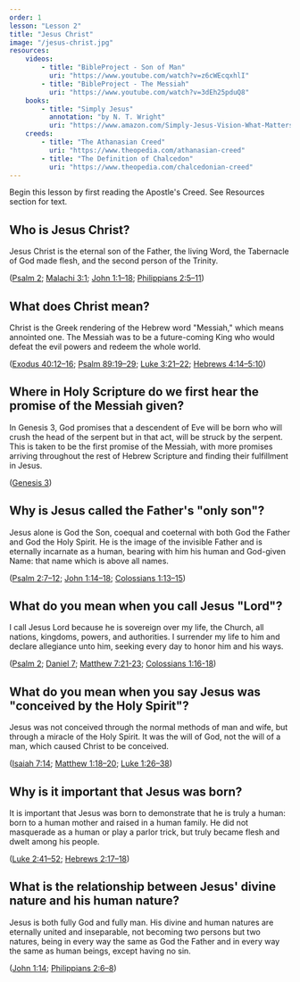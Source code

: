 ```yaml
---
order: 1
lesson: "Lesson 2"
title: "Jesus Christ"
image: "/jesus-christ.jpg"
resources:
    videos:
        - title: "BibleProject - Son of Man"
          uri: "https://www.youtube.com/watch?v=z6cWEcqxhlI"
        - title: "BibleProject - The Messiah"
          uri: "https://www.youtube.com/watch?v=3dEh25pduQ8"
    books:
        - title: "Simply Jesus"
          annotation: "by N. T. Wright"
          uri: "https://www.amazon.com/Simply-Jesus-Vision-What-Matters/dp/0062084402"
    creeds:
        - title: "The Athanasian Creed"
          uri: "https://www.theopedia.com/athanasian-creed"
        - title: "The Definition of Chalcedon"
          uri: "https://www.theopedia.com/chalcedonian-creed"
---
```


Begin this lesson by first reading the Apostle's Creed. See Resources section for text.

## Who is Jesus Christ?

Jesus Christ is the eternal son of the Father, the living Word, the Tabernacle of God made flesh, and the second person of the Trinity.

([Psalm 2](https://biblegateway.com/passage/?search=Psalm%C2%A02); [Malachi 3:1](https://biblegateway.com/passage/?search=Malachi%203:1); [John 1:1–18](https://biblegateway.com/passage/?search=John%201:1%E2%80%9318); [Philippians 2:5–11](https://biblegateway.com/passage/?search=Philippians%202:5%E2%80%9311))

## What does Christ mean?

Christ is the Greek rendering of the Hebrew word "Messiah," which means annointed one. The Messiah was to be a future-coming King who would defeat the evil powers and redeem the whole world.

([Exodus 40:12–16](https://biblegateway.com/passage/?search=Exodus%2040:12%E2%80%9316); [Psalm 89:19–29](https://biblegateway.com/passage/?search=Psalm%2089:19%E2%80%9329); [Luke 3:21–22](https://biblegateway.com/passage/?search=Luke%203:21%E2%80%9322); [Hebrews 4:14–5:10](https://biblegateway.com/passage/?search=Hebrews%204:14%E2%80%935:10))

## Where in Holy Scripture do we first hear the promise of the Messiah given?

In Genesis 3, God promises that a descendent of Eve will be born who will crush the head of the serpent but in that act, will be struck by the serpent. This is taken to be the first promise of the Messiah, with more promises arriving throughout the rest of Hebrew Scripture and finding their fulfillment in Jesus.

([Genesis 3](https://biblegateway.com/passage/?search=Genesis+3))

## Why is Jesus called the Father's "only son"?

Jesus alone is God the Son, coequal and coeternal with both God the Father and God the Holy Spirit. He is the image of the invisible Father and is eternally incarnate as a human, bearing with him his human and God-given Name: that name which is above all names.

([Psalm 2:7–12](https://biblegateway.com/passage/?search=Psalm%202:7%E2%80%9312); [John 1:14–18](https://biblegateway.com/passage/?search=John%201:14%E2%80%9318); [Colossians 1:13–15](https://biblegateway.com/passage/?search=Colossians%201:13%E2%80%9315))

## What do you mean when you call Jesus "Lord"?

I call Jesus Lord because he is sovereign over my life, the Church, all nations, kingdoms, powers, and authorities. I surrender my life to him and declare allegiance unto him, seeking every day to honor him and his ways.

([Psalm 2](https://biblegateway.com/passage/?search=Psalm%202); [Daniel 7](https://biblegateway.com/passage/?search=Daniel%207); [Matthew 7:21-23](https://biblegateway.com/passage/?search=Matthew%207:21-23); [Colossians 1:16-18](https://biblegateway.com/passage/?search=Colossians%201:16-18))

## What do you mean when you say Jesus was "conceived by the Holy Spirit"?

Jesus was not conceived through the normal methods of man and wife, but through a miracle of the Holy Spirit. It was the will of God, not the will of a man, which caused Christ to be conceived.

([Isaiah 7:14](https://biblegateway.com/passage/?search=Isaiah%207:14); [Matthew 1:18–20](https://biblegateway.com/passage/?search=Matthew%201:18%E2%80%9320); [Luke 1:26–38](https://biblegateway.com/passage/?search=Luke%201:26%E2%80%9338))

## Why is it important that Jesus was born?

It is important that Jesus was born to demonstrate that he is truly a human: born to a human mother and raised in a human family. He did not masquerade as a human or play a parlor trick, but truly became flesh and dwelt among his people.

([Luke 2:41–52](https://biblegateway.com/passage/?search=Luke%202:41%E2%80%9352); [Hebrews 2:17–18](https://biblegateway.com/passage/?search=Hebrews%202:17%E2%80%9318))

## What is the relationship between Jesus' divine nature and his human nature?

Jesus is both fully God and fully man. His divine and human natures are eternally united and inseparable, not becoming two persons but two natures, being in every way the same as God the Father and in every way the same as human beings, except having no sin.

([John 1:14](https://biblegateway.com/passage/?search=John%201:14); [Philippians 2:6–8](https://biblegateway.com/passage/?search=Philippians%202:6%E2%80%938))
